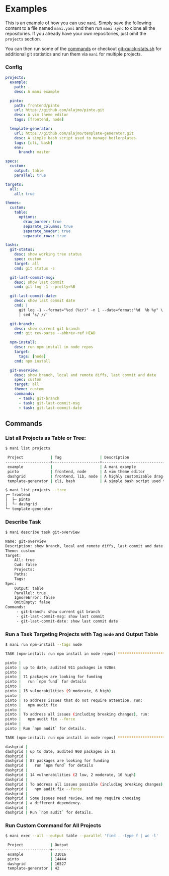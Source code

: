 # Examples

This is an example of how you can use `mani`. Simply save the following content to a file named `mani.yaml` and then run `mani sync` to clone all the repositories. If you already have your own repositories, just omit the `projects` section.

You can then run some of the [commands](#commands) or checkout [git-quick-stats.sh](https://git-quick-stats.sh/) for additional git statistics and run them via `mani` for multiple projects.

### Config

```yaml
projects:
  example:
    path: .
    desc: A mani example

  pinto:
    path: frontend/pinto
    url: https://github.com/alajmo/pinto.git
    desc: A vim theme editor
    tags: [frontend, node]

  template-generator:
    url: https://github.com/alajmo/template-generator.git
    desc: A simple bash script used to manage boilerplates
    tags: [cli, bash]
    env:
      branch: master

specs:
  custom:
    output: table
    parallel: true

targets:
  all:
    all: true

themes:
  custom:
    table:
      options:
        draw_border: true
        separate_columns: true
        separate_header: true
        separate_rows: true

tasks:
  git-status:
    desc: show working tree status
    spec: custom
    target: all
    cmd: git status -s

  git-last-commit-msg:
    desc: show last commit
    cmd: git log -1 --pretty=%B

  git-last-commit-date:
    desc: show last commit date
    cmd: |
      git log -1 --format="%cd (%cr)" -n 1 --date=format:"%d  %b %y" \
      | sed 's/ //'

  git-branch:
    desc: show current git branch
    cmd: git rev-parse --abbrev-ref HEAD

  npm-install:
    desc: run npm install in node repos
    target:
      tags: [node]
    cmd: npm install

  git-overview:
    desc: show branch, local and remote diffs, last commit and date
    spec: custom
    target: all
    theme: custom
    commands:
      - task: git-branch
      - task: git-last-commit-msg
      - task: git-last-commit-date
```

## Commands

### List all Projects as Table or Tree:

```bash
$ mani list projects

 Project            | Tag                 | Description
--------------------+---------------------+--------------------------------------------------
 example            |                     | A mani example
 pinto              | frontend, node      | A vim theme editor
 dashgrid           | frontend, lib, node | A highly customizable drag-and-drop grid
 template-generator | cli, bash           | A simple bash script used to manage boilerplates

$ mani list projects --tree
┌─ frontend
│  ├─ pinto
│  └─ dashgrid
└─ template-generator
```

### Describe Task

```bash
$ mani describe task git-overview

Name: git-overview
Description: show branch, local and remote diffs, last commit and date
Theme: custom
Target:
    All: true
    Cwd: false
    Projects:
    Paths:
    Tags:
Spec:
    Output: table
    Parallel: true
    IgnoreError: false
    OmitEmpty: false
Commands:
     - git-branch: show current git branch
     - git-last-commit-msg: show last commit
     - git-last-commit-date: show last commit date
```

### Run a Task Targeting Projects with Tag `node` and Output Table

```bash
$ mani run npm-install --tags node

TASK [npm-install: run npm install in node repos] *********************************

pinto |
pinto | up to date, audited 911 packages in 928ms
pinto |
pinto | 71 packages are looking for funding
pinto |   run `npm fund` for details
pinto |
pinto | 15 vulnerabilities (9 moderate, 6 high)
pinto |
pinto | To address issues that do not require attention, run:
pinto |   npm audit fix
pinto |
pinto | To address all issues (including breaking changes), run:
pinto |   npm audit fix --force
pinto |
pinto | Run `npm audit` for details.

TASK [npm-install: run npm install in node repos] *********************************

dashgrid |
dashgrid | up to date, audited 960 packages in 1s
dashgrid |
dashgrid | 87 packages are looking for funding
dashgrid |   run `npm fund` for details
dashgrid |
dashgrid | 14 vulnerabilities (2 low, 2 moderate, 10 high)
dashgrid |
dashgrid | To address all issues possible (including breaking changes), run:
dashgrid |   npm audit fix --force
dashgrid |
dashgrid | Some issues need review, and may require choosing
dashgrid | a different dependency.
dashgrid |
dashgrid | Run `npm audit` for details.
```

### Run Custom Command for All Projects

```bash
$ mani exec --all --output table --parallel 'find . -type f | wc -l'

 Project            | Output
--------------------+--------
 example            | 31016
 pinto              | 14444
 dashgrid           | 16527
 template-generator | 42
```
